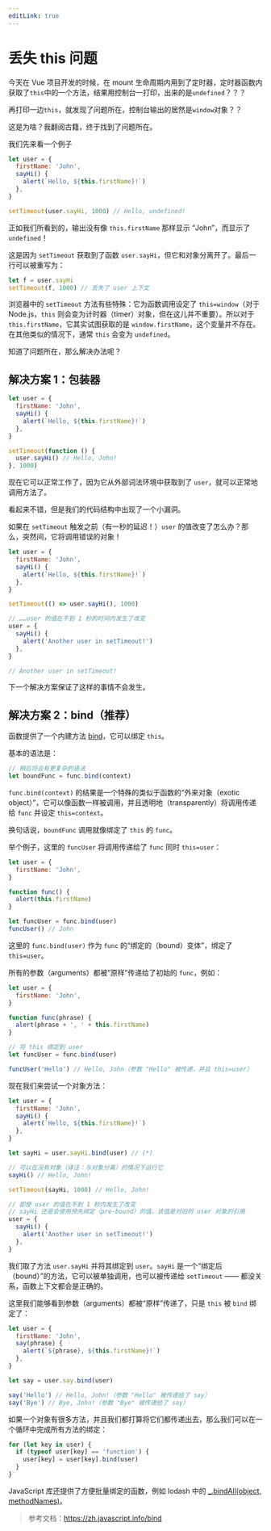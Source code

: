 ```yaml
---
editLink: true
---
```


# 丢失 this 问题

今天在 Vue 项目开发的时候，在 mount 生命周期内用到了定时器，定时器函数内获取了`this`中的一个方法，结果用控制台一打印，出来的是`undefined`？？？

再打印一边`this`，就发现了问题所在，控制台输出的居然是`window`对象？？

这是为啥？我翻阅古籍，终于找到了问题所在。

我们先来看一个例子

```javascript
let user = {
  firstName: 'John',
  sayHi() {
    alert(`Hello, ${this.firstName}!`)
  },
}

setTimeout(user.sayHi, 1000) // Hello, undefined!
```

正如我们所看到的，输出没有像 `this.firstName` 那样显示 “John”，而显示了 `undefined`！

这是因为 `setTimeout` 获取到了函数 `user.sayHi`，但它和对象分离开了。最后一行可以被重写为：

```javascript
let f = user.sayHi
setTimeout(f, 1000) // 丢失了 user 上下文
```

浏览器中的 `setTimeout` 方法有些特殊：它为函数调用设定了 `this=window`（对于 Node.js，`this` 则会变为计时器（timer）对象，但在这儿并不重要）。所以对于 `this.firstName`，它其实试图获取的是 `window.firstName`，这个变量并不存在。在其他类似的情况下，通常 `this` 会变为 `undefined`。

知道了问题所在，那么解决办法呢？

## 解决方案 1：包装器

```javascript
let user = {
  firstName: 'John',
  sayHi() {
    alert(`Hello, ${this.firstName}!`)
  },
}

setTimeout(function () {
  user.sayHi() // Hello, John!
}, 1000)
```

现在它可以正常工作了，因为它从外部词法环境中获取到了 `user`，就可以正常地调用方法了。

看起来不错，但是我们的代码结构中出现了一个小漏洞。

如果在 `setTimeout` 触发之前（有一秒的延迟！）`user` 的值改变了怎么办？那么，突然间，它将调用错误的对象！

```javascript
let user = {
  firstName: 'John',
  sayHi() {
    alert(`Hello, ${this.firstName}!`)
  },
}

setTimeout(() => user.sayHi(), 1000)

// ……user 的值在不到 1 秒的时间内发生了改变
user = {
  sayHi() {
    alert('Another user in setTimeout!')
  },
}

// Another user in setTimeout!
```

下一个解决方案保证了这样的事情不会发生。

## 解决方案 2：bind（推荐）

函数提供了一个内建方法 [bind](https://developer.mozilla.org/zh/docs/Web/JavaScript/Reference/Global_Objects/Function/bind)，它可以绑定 `this`。

基本的语法是：

```javascript
// 稍后将会有更复杂的语法
let boundFunc = func.bind(context)
```

`func.bind(context)` 的结果是一个特殊的类似于函数的“外来对象（exotic object）”，它可以像函数一样被调用，并且透明地（transparently）将调用传递给 `func` 并设定 `this=context`。

换句话说，`boundFunc` 调用就像绑定了 `this` 的 `func`。

举个例子，这里的 `funcUser` 将调用传递给了 `func` 同时 `this=user`：

```javascript
let user = {
  firstName: 'John',
}

function func() {
  alert(this.firstName)
}

let funcUser = func.bind(user)
funcUser() // John
```

这里的 `func.bind(user)` 作为 `func` 的“绑定的（bound）变体”，绑定了 `this=user`。

所有的参数（arguments）都被“原样”传递给了初始的 `func`，例如：

```javascript
let user = {
  firstName: 'John',
}

function func(phrase) {
  alert(phrase + ', ' + this.firstName)
}

// 将 this 绑定到 user
let funcUser = func.bind(user)

funcUser('Hello') // Hello, John（参数 "Hello" 被传递，并且 this=user）
```

现在我们来尝试一个对象方法：

```javascript
let user = {
  firstName: 'John',
  sayHi() {
    alert(`Hello, ${this.firstName}!`)
  },
}

let sayHi = user.sayHi.bind(user) // (*)

// 可以在没有对象（译注：与对象分离）的情况下运行它
sayHi() // Hello, John!

setTimeout(sayHi, 1000) // Hello, John!

// 即使 user 的值在不到 1 秒内发生了改变
// sayHi 还是会使用预先绑定（pre-bound）的值，该值是对旧的 user 对象的引用
user = {
  sayHi() {
    alert('Another user in setTimeout!')
  },
}
```

我们取了方法 `user.sayHi` 并将其绑定到 `user`。`sayHi` 是一个“绑定后（bound）”的方法，它可以被单独调用，也可以被传递给 `setTimeout` —— 都没关系，函数上下文都会是正确的。

这里我们能够看到参数（arguments）都被“原样”传递了，只是 `this` 被 `bind` 绑定了：

```javascript
let user = {
  firstName: 'John',
  say(phrase) {
    alert(`${phrase}, ${this.firstName}!`)
  },
}

let say = user.say.bind(user)

say('Hello') // Hello, John!（参数 "Hello" 被传递给了 say）
say('Bye') // Bye, John!（参数 "Bye" 被传递给了 say）
```

如果一个对象有很多方法，并且我们都打算将它们都传递出去，那么我们可以在一个循环中完成所有方法的绑定：

```javascript
for (let key in user) {
  if (typeof user[key] == 'function') {
    user[key] = user[key].bind(user)
  }
}
```

JavaScript 库还提供了方便批量绑定的函数，例如 lodash 中的 [\_.bindAll(object, methodNames)](http://lodash.com/docs#bindAll)。

> 参考文档：https://zh.javascript.info/bind
